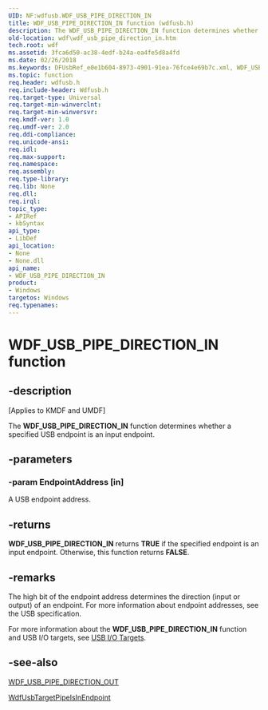 ```yaml
---
UID: NF:wdfusb.WDF_USB_PIPE_DIRECTION_IN
title: WDF_USB_PIPE_DIRECTION_IN function (wdfusb.h)
description: The WDF_USB_PIPE_DIRECTION_IN function determines whether a specified USB endpoint is an input endpoint.
old-location: wdf\wdf_usb_pipe_direction_in.htm
tech.root: wdf
ms.assetid: 3fca6d50-ac38-4edf-b24a-ea4fe5d8a4fd
ms.date: 02/26/2018
ms.keywords: DFUsbRef_e0e1b604-8973-4901-91ea-76fce4e69b7c.xml, WDF_USB_PIPE_DIRECTION_IN, WDF_USB_PIPE_DIRECTION_IN function, kmdf.wdf_usb_pipe_direction_in, wdf.wdf_usb_pipe_direction_in, wdfusb/WDF_USB_PIPE_DIRECTION_IN
ms.topic: function
req.header: wdfusb.h
req.include-header: Wdfusb.h
req.target-type: Universal
req.target-min-winverclnt: 
req.target-min-winversvr: 
req.kmdf-ver: 1.0
req.umdf-ver: 2.0
req.ddi-compliance: 
req.unicode-ansi: 
req.idl: 
req.max-support: 
req.namespace: 
req.assembly: 
req.type-library: 
req.lib: None
req.dll: 
req.irql: 
topic_type:
- APIRef
- kbSyntax
api_type:
- LibDef
api_location:
- None
- None.dll
api_name:
- WDF_USB_PIPE_DIRECTION_IN
product:
- Windows
targetos: Windows
req.typenames: 
---
```


# WDF_USB_PIPE_DIRECTION_IN function


## -description


<p class="CCE_Message">[Applies to KMDF and UMDF]</p>

The <b>WDF_USB_PIPE_DIRECTION_IN</b> function determines whether a specified USB endpoint is an input endpoint.


## -parameters




### -param EndpointAddress [in]

A USB endpoint address.


## -returns



<b>WDF_USB_PIPE_DIRECTION_IN</b> returns <b>TRUE</b> if the specified endpoint is an input endpoint. Otherwise, this function returns <b>FALSE</b>.




## -remarks



The high bit of the endpoint address determines the direction (input or output) of an endpoint. For more information about endpoint addresses, see the USB specification.

For more information about the <b>WDF_USB_PIPE_DIRECTION_IN</b> function and USB I/O targets, see <a href="https://docs.microsoft.com/windows-hardware/drivers/wdf/usb-i-o-targets">USB I/O Targets</a>.




## -see-also




<a href="https://docs.microsoft.com/windows-hardware/drivers/ddi/content/wdfusb/nf-wdfusb-wdf_usb_pipe_direction_out">WDF_USB_PIPE_DIRECTION_OUT</a>



<a href="https://docs.microsoft.com/windows-hardware/drivers/ddi/content/wdfusb/nf-wdfusb-wdfusbtargetpipeisinendpoint">WdfUsbTargetPipeIsInEndpoint</a>
 

 

